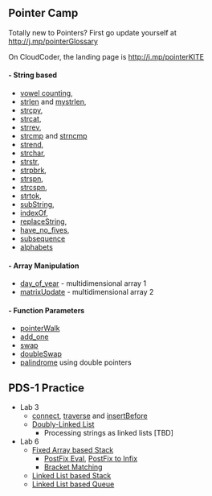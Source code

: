 ## Pointer Camp

Totally new to Pointers? First go update yourself at http://j.mp/pointerGlossary

On CloudCoder, the landing page is http://j.mp/pointerKITE


#### - String based
- [vowel counting](https://j.mp/vowelCC),
- [strlen](http://j.mp/stringLenCC) and [mystrlen](http://j.mp/strlenCC),
- [strcpy](http://j.mp/stringCopyCC),
- [strcat](http://j.mp/stringCatCC), 
- [strrev](http://j.mp/reverseUsingPointers),
- [strcmp](http://j.mp/stringCompareCC) and [strncmp](http://j.mp/stringncompareCC)
- [strend](http://j.mp/stringEndCC), 
- [strchar](http://j.mp/stringCharCC), 
- [strstr](http://j.mp/stringStrCC), 
- [strpbrk](http://j.mp/strpbrkCC), 
- [strspn](http://j.mp/stringcspnCC), 
- [strcspn](http://j.mp/stringspnCC), 
- [strtok](http://j.mp/strTokenizeCC),
- [subString](http://j.mp/subStringCC), 
- [indexOf](http://j.mp/indexCC),
- [replaceString](http://j.mp/replaceCC),
- [have_no_fives](http://j.mp/haveNoFive),
- [subsequence](http://j.mp/subSeqCC)
- [alphabets](https://cloudcoder.kgkite.ac.in/cloudcoder/#exercise?c=33,p=1208) 
  
#### - Array Manipulation  
- [day_of_year](http://j.mp/dayYearCC)  - multidimensional array 1
- [matrixUpdate](http://j.mp/arrayPointer) - multidimensional array 2

#### - Function Parameters
- [pointerWalk](http://j.mp/pointerWalk)
- [add_one](https://cloudcoder.kgkite.ac.in/cloudcoder/#exercise?c=33,p=967) 
- [swap](http://j.mp/swapUsingPointers) 
- [doubleSwap](http://j.mp/doubleSwap)
- [palindrome](http://j.mp/dPalindromeKG) using double pointers


## PDS-1 Practice
  - Lab 3
	 - [connect](https://cloudcoder.kgkite.ac.in/cloudcoder/#exercise?c=7,p=1191), [traverse](https://cloudcoder.kgkite.ac.in/cloudcoder/#exercise?c=7,p=1190) and 
[insertBefore](https://cloudcoder.kgkite.ac.in/cloudcoder/#exercise?c=7,p=1193)
	 - [Doubly-Linked List](https://cloudcoder.kgkite.ac.in/cloudcoder/#exercise?c=7,p=1189)
       - Processing strings as linked lists [TBD]
  - Lab 6 
    - [Fixed Array based Stack](https://cloudcoder.kgkite.ac.in/cloudcoder/#exercise?c=7,p=1115)
      - [PostFix Eval](https://cloudcoder.kgkite.ac.in/cloudcoder/#exercise?c=7,p=1120),  [PostFix to Infix](https://cloudcoder.kgkite.ac.in/cloudcoder/#exercise?c=7,p=1116)
      - [Bracket Matching](https://cloudcoder.kgkite.ac.in/cloudcoder/#exercise?c=7,p=1126)
    - [Linked List based Stack](https://cloudcoder.kgkite.ac.in/cloudcoder/#exercise?c=7,p=1162)
    - [Linked List based Queue](https://cloudcoder.kgkite.ac.in/cloudcoder/#exercise?c=7,p=1188)

<!---
## Another Pointer Problem Set 

http://clc-wiki.net/wiki/C_standard_library:string.h

![clibrary]( http://j.mp/pointerProblems)
--->
